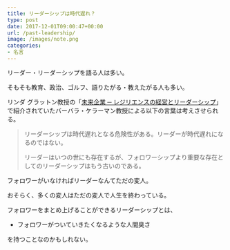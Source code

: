 ```yaml
---
title: リーダーシップは時代遅れ？
type: post
date: 2017-12-01T09:00:47+00:00
url: /past-leadership/
image: /images/note.png
categories:
- 名言
---
```


リーダー・リーダーシップを語る人は多い。

そもそも教育、政治、ゴルフ、語りたがる・教えたがる人も多い。

リンダ グラットン教授の「<a href="https://amzn.to/2CUNPzv" target="_blank">未来企業 ─ レジリエンスの経営とリーダーシップ</a>」で紹介されていたバーバラ・ケラーマン教授による以下の言葉は考えさせられる。

>リーダーシップは時代遅れとなる危険性がある。リーダーが時代遅れになるのではない。
>
>リーダーはいつの世にも存在するが、フォロワーシップより重要な存在としてのリーダーシップはもう古いのである。

フォロワーがいなければリーダーなんてただの変人。

おそらく、多くの変人はただの変人で人生を終わっている。

フォロワーをまとめ上げることができるリーダーシップとは、

- フォロワーがついていきたくなるような人間臭さ

を持つことなのかもしれない。